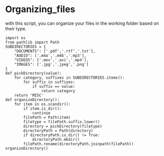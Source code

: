 # Organizing_files
with this script, you can organize your files in the working folder based on their type.

    import os
    from pathlib import Path
    SUBDIRECTORIES = {
        "DOCUMENTS": ['.pdf','.rtf','.txt'],
        "AUDIO": ['.m4a','.m4b','.mp3'],
        "VIDEOS": ['.mov','.avi','.mp4'],
        "IMAGES": ['.jpg','.jpeg','.png']
    }
    def pickDirectory(value):
        for category, suffixes in SUBDIRECTORIES.items():
            for suffix in suffixes:
                if suffix == value:
                    return category
        return 'MISC'
    def organizeDirectory():
        for item in os.scandir():
            if item.is_dir():
                continue
            filePath = Path(item)
            filetype = filePath.suffix.lower()
            directory = pickDirectory(filetype)
            directoryPath = Path(directory)
            if directoryPath.is_dir() != True:
                directoryPath.mkdir()
            filePath.rename(directoryPath.joinpath(filePath))
    organizeDirectory()


